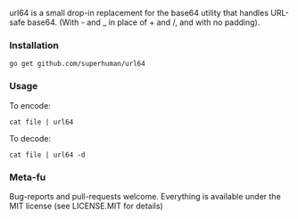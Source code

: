 url64 is a small drop-in replacement for the base64 utility that handles
URL-safe base64. (With - and _ in place of + and /, and with no padding).

### Installation

```
go get github.com/superhuman/url64
```

### Usage

To encode:

```
cat file | url64
```

To decode:

```
cat file | url64 -d
```

### Meta-fu

Bug-reports and pull-requests welcome. Everything is available under the MIT
license (see LICENSE.MIT for details)
